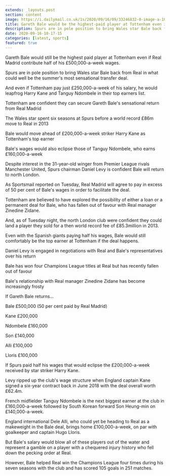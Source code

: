 ```yaml
---
extends: _layouts.post
section: content
image: https://i.dailymail.co.uk/1s/2020/09/16/09/33246832-0-image-a-10_1600246690345.jpg 
title: Gareth Bale would be the highest-paid player at Tottenham even if Real Madrid pay half 
description: Spurs are in pole position to bring Wales star Bale back from Real in what could well be the summers most sensational transfer deal and he would be their top earner right away. 
date: 2020-09-16-10-17-15 
categories: [latest, sports] 
featured: true 
--- 
```

Gareth Bale would still be the highest paid player at Tottenham even if Real Madrid contribute half of his £500,000-a-week wages.

Spurs are in pole position to bring Wales star Bale back from Real in what could well be the summer's most sensational transfer deal.

And even if Tottenham pay just £250,000-a-week of his salary, he would leapfrog Harry Kane and Tanguy Ndombele in their top earners list.  

Tottenham are confident they can secure Gareth Bale's sensational return from Real Madrid 

The Wales star spent six seasons at Spurs before a world record £86m move to Real in 2013

Bale would move ahead of £200,000-a-week striker Harry Kane as Tottenham's top earner 

Bale's wages would also eclipse those of Tanguy Ndombele, who earns £160,000-a-week

Despite interest in the 31-year-old winger from Premier League rivals Manchester United, Spurs chairman Daniel Levy is confident Bale will return to north London. 

As Sportsmail reported on Tuesday, Real Madrid will agree to pay in excess of 50 per cent of Bale's wages in order to facilitate the deal.

Tottenham are believed to have explored the possibility of either a loan or a permanent deal for Bale, who has fallen out of favour with Real manager Zinedine Zidane.

And, as of Tuesday night, the north London club were confident they could land a player they sold for a then world record fee of £85.3million in 2013.

Even with the Spanish giants paying half his wages, Bale would still comfortably be the top earner at Tottenham if the deal happens. 

Daniel Levy is engaged in negotiations with Real and Bale's representatives over his return

Bale has won four Champions League titles at Real but has recently fallen out of favour

Bale's relationship with Real manager Zinedine Zidane has become increasingly frosty

If Gareth Bale returns...

Bale £500,000 (50 per cent paid by Real Madrid)

Kane £200,000

Ndombele £160,000

Son £140,000

Alli £100,000

Lloris £100,000

If Spurs paid half his wages that would eclipse the £200,000-a-week received by star striker Harry Kane. 

Levy ripped up the club's wage structure when England captain Kane signed a six-year contract back in June 2018 with the deal overall worth £62.4m.

French midfielder Tanguy Ndombele is the next biggest earner at the club in £160,000-a-week followed by South Korean forward Son Heung-min on £140,000-a-week.

England international Dele Alli, who could yet be heading to Real as a makeweight in the Bale deal, brings home £100,000-a-week, on par with goalkeeper and captain Hugo Lloris.

But Bale's salary would blow all of these players out of the water and represent a gamble on a player with a chequered injury history who fell down the pecking order at Real.

However, Bale helped Real win the Champions League four times during his seven seasons with the club and has scored 105 goals in 251 matches.

